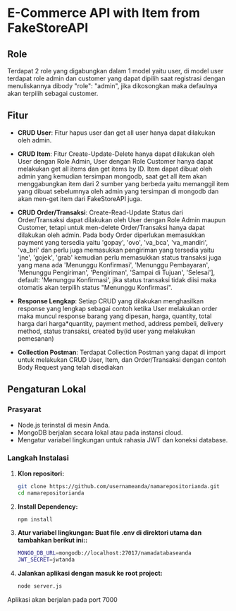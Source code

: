 # E-Commerce API with Item from FakeStoreAPI

## Role
Terdapat 2 role yang digabungkan dalam 1 model yaitu user, di model user terdapat role admin dan customer yang dapat dipilih saat registrasi dengan menuliskannya dibody "role": "admin", jika dikosongkan maka defaulnya akan terpilih sebagai customer. 

## Fitur

- **CRUD User**: Fitur hapus user dan get all user hanya dapat dilakukan oleh admin.
  
- **CRUD Item**: Fitur Create-Update-Delete hanya dapat dilakukan oleh User dengan Role Admin, User dengan Role Customer hanya dapat melakukan get all items dan get items by ID. Item dapat dibuat oleh admin yang kemudian tersimpan mongodb, saat get all item akan menggabungkan item dari 2 sumber yang berbeda yaitu memanggil item yang dibuat sebelumnya oleh admin yang tersimpan di mongodb dan akan men-get item dari FakeStoreAPI juga. 

- **CRUD Order/Transaksi**: Create-Read-Update Status dari Order/Transaksi dapat dilakukan oleh User dengan Role Admin maupun Customer, tetapi untuk men-delete Order/Transaksi hanya dapat dilakukan oleh admin. Pada body Order diperlukan memasukkan payment yang tersedia yaitu 'gopay', 'ovo', 'va_bca', 'va_mandiri', 'va_bri' dan perlu juga memasukkan pengiriman yang tersedia yaitu 'jne', 'gojek', 'grab' kemudian perlu memasukkan status transaksi juga yang mana ada 'Menunggu Konfirmasi', 'Menunggu Pembayaran', 'Menunggu Pengiriman', 'Pengiriman', 'Sampai di Tujuan', 'Selesai'], default: 'Menunggu Konfirmasi', jika status transaksi tidak diisi maka otomatis akan terpilih status "Menunggu Konfirmasi".

- **Response Lengkap**: Setiap CRUD yang dilakukan menghasilkan response yang lengkap sebagai contoh ketika User melakukan order maka muncul response barang yang dipesan, harga, quantity, total harga dari harga*quantity, payment method, address pembeli, delivery method, status transaksi, created by(id user yang melakukan pemesanan)

- **Collection Postman**: Terdapat Collection Postman yang dapat di import untuk melakukan CRUD User, Item, dan Order/Transaksi dengan contoh Body Request yang telah disediakan

## Pengaturan Lokal

### Prasyarat

- Node.js terinstal di mesin Anda.
- MongoDB berjalan secara lokal atau pada instansi cloud.
- Mengatur variabel lingkungan untuk rahasia JWT dan koneksi database.

### Langkah Instalasi

1. **Klon repositori:**
   ```bash
   git clone https://github.com/usernameanda/namarepositorianda.git
   cd namarepositorianda
   ```
2. **Install Dependency:**
   ```bash
   npm install
   ```
3. **Atur variabel lingkungan: Buat file .env di direktori utama dan tambahkan berikut ini::**
   ```bash
   MONGO_DB_URL=mongodb://localhost:27017/namadatabaseanda
   JWT_SECRET=jwtanda
   ```
4. **Jalankan aplikasi dengan masuk ke root project:**
   ```bash
   node server.js
   ```
Aplikasi akan berjalan pada port 7000

   
